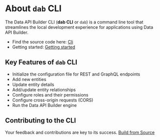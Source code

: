 # About `dab` CLI

The Data API Builder CLI (**dab CLI** or `dab`) is a command line tool that streamlines the local development experience for applications using Data API Builder.

- Find the source code here: [Cli](../../src/Cli)
- Getting started: [Getting started](./getting-started-dab-cli.md)

## Key Features of `dab` CLI

- Initialize the configuration file for REST and GraphQL endpoints
- Add new entities
- Update entity details
- Add/update entity relationships
- Configure roles and their permissions
- Configure cross-origin requests (CORS)
- Run the Data API Builder engine

## Contributing to the CLI

Your feedback and contributions are key to its success.
[Build from Source](../../CONTRIBUTING.md)
